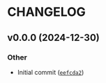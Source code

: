 # CHANGELOG


## v0.0.0 (2024-12-30)

### Other

- Initial commit
  ([`eefcda2`](https://github.com/mikeawalker/dted/commit/eefcda2111f445c2204345adf58ee50540ec9f92))
